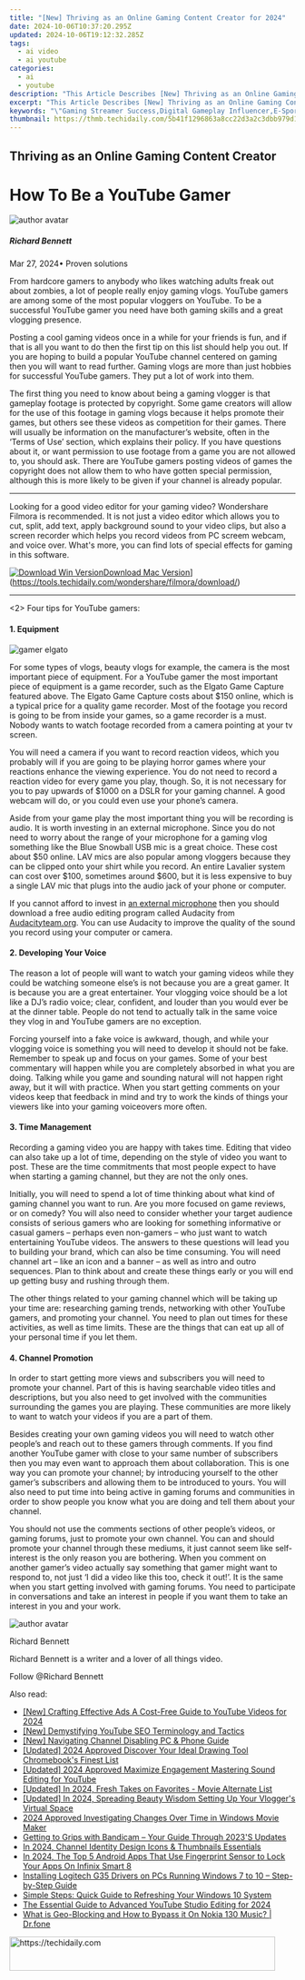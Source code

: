 ```yaml
---
title: "[New] Thriving as an Online Gaming Content Creator for 2024"
date: 2024-10-06T10:37:20.295Z
updated: 2024-10-06T19:12:32.285Z
tags:
  - ai video
  - ai youtube
categories:
  - ai
  - youtube
description: "This Article Describes [New] Thriving as an Online Gaming Content Creator for 2024"
excerpt: "This Article Describes [New] Thriving as an Online Gaming Content Creator for 2024"
keywords: "\"Gaming Streamer Success,Digital Gameplay Influencer,E-Sports Media Artist,Video Gaming Producer,Interactive Game Host,Online Gamer Content Maker,Virtual Esports Creator\""
thumbnail: https://thmb.techidaily.com/5b41f1296863a8cc22d3a2c3dbb979d19c4362b2b1c96fbfb8d71b7193c17bd8.jpg
---
```


## Thriving as an Online Gaming Content Creator

# How To Be a YouTube Gamer

![author avatar](https://images.wondershare.com/filmora/article-images/richard-bennett.jpg)

##### Richard Bennett

 Mar 27, 2024• Proven solutions

From hardcore gamers to anybody who likes watching adults freak out about zombies, a lot of people really enjoy gaming vlogs. YouTube gamers are among some of the most popular vloggers on YouTube. To be a successful YouTube gamer you need have both gaming skills and a great vlogging presence.

Posting a cool gaming videos once in a while for your friends is fun, and if that is all you want to do then the first tip on this list should help you out. If you are hoping to build a popular YouTube channel centered on gaming then you will want to read further. Gaming vlogs are more than just hobbies for successful YouTube gamers. They put a lot of work into them.

The first thing you need to know about being a gaming vlogger is that gameplay footage is protected by copyright. Some game creators will allow for the use of this footage in gaming vlogs because it helps promote their games, but others see these videos as competition for their games. There will usually be information on the manufacturer’s website, often in the ‘Terms of Use’ section, which explains their policy. If you have questions about it, or want permission to use footage from a game you are not allowed to, you should ask. There are YouTube gamers posting videos of games the copyright does not allow them to who have gotten special permission, although this is more likely to be given if your channel is already popular.

---

Looking for a good video editor for your gaming video? Wondershare Filmora is recommended. It is not just a video editor which allows you to cut, split, add text, apply background sound to your video clips, but also a screen recorder which helps you record videos from PC screem webcam, and voice over. What's more, you can find lots of special effects for gaming in this software.

[![Download Win Version](https://images.wondershare.com/filmora/guide/download-btn-win.jpg)](https://tools.techidaily.com/wondershare/filmora/download/)[Download Mac Version](https://images.wondershare.com/filmora/guide/download-btn-mac.jpg)](https://tools.techidaily.com/wondershare/filmora/download/)

---

<2> Four tips for YouTube gamers:

#### 1\. Equipment

![gamer elgato](https://images.wondershare.com/filmora/article-images/gamer-elgato.JPG)

For some types of vlogs, beauty vlogs for example, the camera is the most important piece of equipment. For a YouTube gamer the most important piece of equipment is a game recorder, such as the Elgato Game Capture featured above. The Elgato Game Capture costs about $150 online, which is a typical price for a quality game recorder. Most of the footage you record is going to be from inside your games, so a game recorder is a must. Nobody wants to watch footage recorded from a camera pointing at your tv screen.

You will need a camera if you want to record reaction videos, which you probably will if you are going to be playing horror games where your reactions enhance the viewing experience. You do not need to record a reaction video for every game you play, though. So, it is not necessary for you to pay upwards of $1000 on a DSLR for your gaming channel. A good webcam will do, or you could even use your phone’s camera.

Aside from your game play the most important thing you will be recording is audio. It is worth investing in an external microphone. Since you do not need to worry about the range of your microphone for a gaming vlog something like the Blue Snowball USB mic is a great choice. These cost about $50 online. LAV mics are also popular among vloggers because they can be clipped onto your shirt while you record. An entire Lavalier system can cost over $100, sometimes around $600, but it is less expensive to buy a single LAV mic that plugs into the audio jack of your phone or computer.

If you cannot afford to invest in [an external microphone](https://tools.techidaily.com/wondershare/filmora/download/) then you should download a free audio editing program called Audacity from [Audacityteam.org](https://www.audacityteam.org/). You can use Audacity to improve the quality of the sound you record using your computer or camera.

#### 2\. Developing Your Voice

The reason a lot of people will want to watch your gaming videos while they could be watching someone else’s is not because you are a great gamer. It is because you are a great entertainer. Your vlogging voice should be a lot like a DJ’s radio voice; clear, confident, and louder than you would ever be at the dinner table. People do not tend to actually talk in the same voice they vlog in and YouTube gamers are no exception.

Forcing yourself into a fake voice is awkward, though, and while your vlogging voice is something you will need to develop it should not be fake. Remember to speak up and focus on your games. Some of your best commentary will happen while you are completely absorbed in what you are doing. Talking while you game and sounding natural will not happen right away, but it will with practice. When you start getting comments on your videos keep that feedback in mind and try to work the kinds of things your viewers like into your gaming voiceovers more often.

#### 3\. Time Management

Recording a gaming video you are happy with takes time. Editing that video can also take up a lot of time, depending on the style of video you want to post. These are the time commitments that most people expect to have when starting a gaming channel, but they are not the only ones.

Initially, you will need to spend a lot of time thinking about what kind of gaming channel you want to run. Are you more focused on game reviews, or on comedy? You will also need to consider whether your target audience consists of serious gamers who are looking for something informative or casual gamers – perhaps even non-gamers – who just want to watch entertaining YouTube videos. The answers to these questions will lead you to building your brand, which can also be time consuming. You will need channel art – like an icon and a banner – as well as intro and outro sequences. Plan to think about and create these things early or you will end up getting busy and rushing through them.

The other things related to your gaming channel which will be taking up your time are: researching gaming trends, networking with other YouTube gamers, and promoting your channel. You need to plan out times for these activities, as well as time limits. These are the things that can eat up all of your personal time if you let them.

#### 4\. Channel Promotion

In order to start getting more views and subscribers you will need to promote your channel. Part of this is having searchable video titles and descriptions, but you also need to get involved with the communities surrounding the games you are playing. These communities are more likely to want to watch your videos if you are a part of them.

Besides creating your own gaming videos you will need to watch other people’s and reach out to these gamers through comments. If you find another YouTube gamer with close to your same number of subscribers then you may even want to approach them about collaboration. This is one way you can promote your channel; by introducing yourself to the other gamer’s subscribers and allowing them to be introduced to yours. You will also need to put time into being active in gaming forums and communities in order to show people you know what you are doing and tell them about your channel.

You should not use the comments sections of other people’s videos, or gaming forums, just to promote your own channel. You can and should promote your channel through these mediums, it just cannot seem like self-interest is the only reason you are bothering. When you comment on another gamer’s video actually say something that gamer might want to respond to, not just ‘I did a video like this too, check it out!’. It is the same when you start getting involved with gaming forums. You need to participate in conversations and take an interest in people if you want them to take an interest in you and your work.

![author avatar](https://images.wondershare.com/filmora/article-images/richard-bennett.jpg)

Richard Bennett

Richard Bennett is a writer and a lover of all things video.

Follow @Richard Bennett

<ins class="adsbygoogle"
     style="display:block"
     data-ad-format="autorelaxed"
     data-ad-client="ca-pub-7571918770474297"
     data-ad-slot="1223367746"></ins>

<ins class="adsbygoogle"
     style="display:block"
     data-ad-client="ca-pub-7571918770474297"
     data-ad-slot="8358498916"
     data-ad-format="auto"
     data-full-width-responsive="true"></ins>

<span class="atpl-alsoreadstyle">Also read:</span>
<div><ul>
<li><a href="https://youtube-webster.techidaily.com/rafting-effective-ads-a-cost-free-guide-to-youtube-videos-for-2024/"><u>[New] Crafting Effective Ads A Cost-Free Guide to YouTube Videos for 2024</u></a></li>
<li><a href="https://youtube-webster.techidaily.com/emystifying-youtube-seo-terminology-and-tactics/"><u>[New] Demystifying YouTube SEO Terminology and Tactics</u></a></li>
<li><a href="https://youtube-help.techidaily.com/new-navigating-channel-disabling-pc-and-phone-guide/"><u>[New] Navigating Channel Disabling PC & Phone Guide</u></a></li>
<li><a href="https://fox-blue.techidaily.com/updated-2024-approved-discover-your-ideal-drawing-tool-chromebooks-finest-list/"><u>[Updated] 2024 Approved Discover Your Ideal Drawing Tool Chromebook's Finest List</u></a></li>
<li><a href="https://youtube-webster.techidaily.com/ed-2024-approved-maximize-engagement-mastering-sound-editing-for-youtube/"><u>[Updated] 2024 Approved Maximize Engagement Mastering Sound Editing for YouTube</u></a></li>
<li><a href="https://youtube-webster.techidaily.com/ed-in-2024-fresh-takes-on-favorites-movie-alternate-list/"><u>[Updated] In 2024, Fresh Takes on Favorites - Movie Alternate List</u></a></li>
<li><a href="https://youtube-webster.techidaily.com/ed-in-2024-spreading-beauty-wisdom-setting-up-your-vloggers-virtual-space/"><u>[Updated] In 2024, Spreading Beauty Wisdom Setting Up Your Vlogger's Virtual Space</u></a></li>
<li><a href="https://some-guidance.techidaily.com/2024-approved-investigating-changes-over-time-in-windows-movie-maker/"><u>2024 Approved Investigating Changes Over Time in Windows Movie Maker</u></a></li>
<li><a href="https://remote-screen-capture.techidaily.com/getting-to-grips-with-bandicam-your-guide-through-2023s-updates/"><u>Getting to Grips with Bandicam – Your Guide Through 2023'S Updates</u></a></li>
<li><a href="https://youtube-webster.techidaily.com/24-channel-identity-design-icons-and-thumbnails-essentials/"><u>In 2024, Channel Identity Design Icons & Thumbnails Essentials</u></a></li>
<li><a href="https://unlock-android.techidaily.com/in-2024-the-top-5-android-apps-that-use-fingerprint-sensor-to-lock-your-apps-on-infinix-smart-8-by-drfone-android/"><u>In 2024, The Top 5 Android Apps That Use Fingerprint Sensor to Lock Your Apps On Infinix Smart 8</u></a></li>
<li><a href="https://win-dash.techidaily.com/installing-logitech-g35-drivers-on-pcs-running-windows-7-to-10-step-by-step-guide/"><u>Installing Logitech G35 Drivers on PCs Running Windows 7 to 10 – Step-by-Step Guide</u></a></li>
<li><a href="https://win-howtos.techidaily.com/simple-steps-quick-guide-to-refreshing-your-windows-10-system/"><u>Simple Steps: Quick Guide to Refreshing Your Windows 10 System</u></a></li>
<li><a href="https://youtube-webster.techidaily.com/ssential-guide-to-advanced-youtube-studio-editing-for-2024/"><u>The Essential Guide to Advanced YouTube Studio Editing for 2024</u></a></li>
<li><a href="https://fake-location.techidaily.com/what-is-geo-blocking-and-how-to-bypass-it-on-nokia-130-music-drfone-by-drfone-virtual-android/"><u>What is Geo-Blocking and How to Bypass it On Nokia 130 Music? | Dr.fone</u></a></li>
</ul></div>

<!-- affiliate ads begin -->
<a href="https://aligracehair.sjv.io/c/5597632/2135404/19272" target="_top" id="2135404">
  <img src="//a.impactradius-go.com/display-ad/19272-2135404" border="0" alt="https://techidaily.com" width="468" height="60"/>
</a>
<img height="0" width="0" src="https://aligracehair.sjv.io/i/5597632/2135404/19272" style="position:absolute;visibility:hidden;" border="0" />
<!-- affiliate ads end -->

